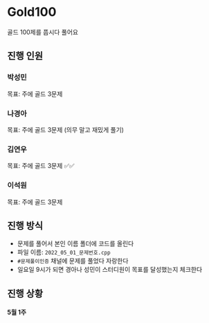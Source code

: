 # Gold100
골드 100제를 풉시다 풀어요

## 진행 인원

### 박성민

목표: 주에 골드 3문제

### 나경아

목표: 주에 골드 3문제 (의무 말고 재밌게 풀기)

### 김연우

목표: 주에 골드 3문제 ✅✅

### 이석원

목표: 주에 골드 3문제

## 진행 방식

- 문제를 풀어서 본인 이름 폴더에 코드를 올린다
- 파일 이름: `2022_05_01_문제번호.cpp`
- `#문제풀이인증` 채널에 문제를 풀었다 자랑한다
- 일요일 9시가 되면 경아나 성민이 스터디원이 목표를 달성했는지 체크한다

## 진행 상황

#### 5월 1주


